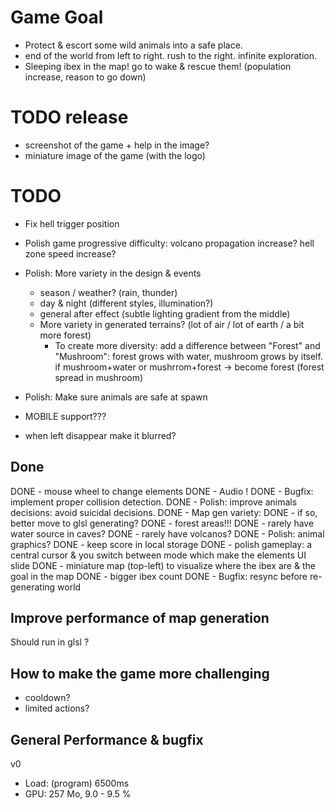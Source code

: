 Game Goal
===
- Protect & escort some wild animals into a safe place.
- end of the world from left to right. rush to the right. infinite exploration.
- Sleeping ibex in the map! go to wake & rescue them! (population increase, reason to go down)


TODO release
===

- screenshot of the game + help in the image?
- miniature image of the game (with the logo)

TODO
===
- Fix hell trigger position
- Polish game progressive difficulty: volcano propagation increase? hell zone speed increase?

- Polish: More variety in the design & events
  - season / weather? (rain, thunder)
  - day & night (different styles, illumination?)
  - general after effect (subtle lighting gradient from the middle)
  - More variety in generated terrains? (lot of air / lot of earth / a bit more forest)
    - To create more diversity: add a difference between "Forest" and "Mushroom": forest grows with water, mushroom grows by itself. if mushroom+water or mushrrom+forest -> become forest (forest spread in mushroom)

- Polish: Make sure animals are safe at spawn
- MOBILE support???
- when left disappear make it blurred?

Done
---

DONE - mouse wheel to change elements
DONE - Audio !
DONE - Bugfix: implement proper collision detection.
DONE - Polish: improve animals decisions: avoid suicidal decisions.
DONE - Map gen variety:
DONE  - if so, better move to glsl generating?
DONE  - forest areas!!!
DONE  - rarely have water source in caves?
DONE  - rarely have volcanos?
DONE - Polish: animal graphics?
DONE - keep score in local storage
DONE - polish gameplay: a central cursor & you switch between mode which make the elements UI slide
DONE - miniature map (top-left) to visualize where the ibex are & the goal in the map
DONE - bigger ibex count
DONE - Bugfix: resync before re-generating world

Improve performance of map generation
---
Should run in glsl ?

How to make the game more challenging
---
- cooldown?
- limited actions?

General Performance & bugfix
---

v0
- Load: (program) 6500ms
- GPU: 257 Mo, 9.0 - 9.5 %

